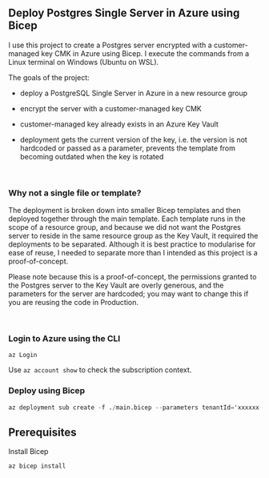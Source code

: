 ## Deploy Postgres Single Server in Azure using Bicep

I use this project to create a Postgres server encrypted with a customer-managed key CMK in Azure using Bicep. I execute the commands from a Linux terminal on Windows (Ubuntu on WSL).

The goals of the project:

* deploy a PostgreSQL Single Server in Azure in a new resource group
* encrypt the server with a customer-managed key CMK
* customer-managed key already exists in an Azure Key Vault

* deployment gets the current version of the key, i.e. the version is not hardcoded or passed as a parameter, prevents the template from becoming outdated when the key is rotated
<p>&nbsp;</p>

### Why not a single file or template?

The deployment is broken down into smaller Bicep templates and then deployed together through the main template. Each template runs in the scope of a resource group, and because we did not want the Postgres server to reside in the same resource group as the Key Vault, it required the deployments to be separated. Although it is best practice to modularise for ease of reuse, I needed to separate more than I intended as this project is a proof-of-concept.

Please note because this is a proof-of-concept, the permissions granted to the Postgres server to the Key Vault are overly generous, and the parameters for the server are hardcoded; you may want to change this if you are reusing the code in Production.

<p>&nbsp;</p>

### Login to Azure using the CLI

```
az Login
```

Use `az account show` to check the subscription context.


### Deploy using Bicep

```terraform
az deployment sub create -f ./main.bicep --parameters tenantId='xxxxxx-xxxxxx-xxxxx-xxxxxxxxx' keyvaultname='xxxxxx'  keyname='xxxxxx' administratorLogin='xxxxxx' administratorLoginPassword='xxxxxx' servername='xxxxxx' -l UKSouth -c
```



## Prerequisites

Install Bicep

```
az bicep install
```